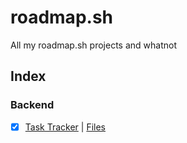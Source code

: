 # roadmap.sh
All my roadmap.sh projects and whatnot

## Index

### Backend
- [x] [Task Tracker](https://roadmap.sh/projects/task-tracker) | [Files](https://github.com/AJXD2/roadmap.sh/tree/main/backend/task-cli)